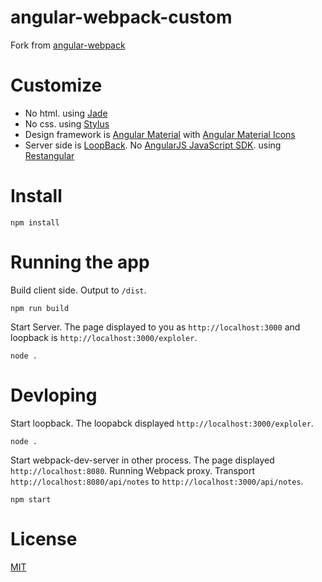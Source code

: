 # angular-webpack-custom

Fork from [angular-webpack](https://github.com/preboot/angular-webpack)

# Customize

* No html. using [Jade](http://jade-lang.com/)
* No css. using [Stylus](http://stylus-lang.com/)
* Design framework is [Angular Material](https://material.angularjs.org/latest/) with [Angular Material Icons](https://klarsys.github.io/angular-material-icons/)
* Server side is [LoopBack](http://loopback.io/). No [AngularJS JavaScript SDK](https://docs.strongloop.com/display/public/LB/AngularJS+JavaScript+SDK). using [Restangular](https://github.com/mgonto/restangular)

# Install

`npm install`

# Running the app

Build client side. Output to `/dist`.
```
npm run build
```

Start Server. The page displayed to you as `http://localhost:3000` and loopback is `http://localhost:3000/exploler`.
```
node .
```

# Devloping

Start loopback. The loopabck displayed `http://localhost:3000/exploler`.
```
node .
```

Start webpack-dev-server in other process. The page displayed `http://localhost:8080`.
Running Webpack proxy. Transport `http://localhost:8080/api/notes` to `http://localhost:3000/api/notes`.
```
npm start
```

# License

[MIT](/LICENSE)
